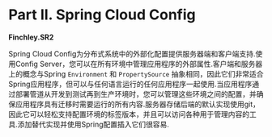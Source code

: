 # Part II. Spring Cloud Config

**Finchley.SR2** 

Spring Cloud Config为分布式系统中的外部化配置提供服务器端和客户端支持.使用Config Server，您可以在所有环境中管理应用程序的外部属性.客户端和服务器上的概念与Spring  `Environment` 和 `PropertySource` 抽象相同，因此它们非常适合Spring应用程序，但可以与任何语言运行的任何应用程序一起使用.当应用程序通过部署管道从开发到测试再到生产环境时，您可以管理这些环境之间的配置，并确保应用程序具有迁移时需要运行的所有内容.服务器存储后端的默认实现使用git，因此它可以轻松支持配置环境的标签版本，并且可以访问各种用于管理内容的工具.添加替代实现并使用Spring配置插入它们很容易.

